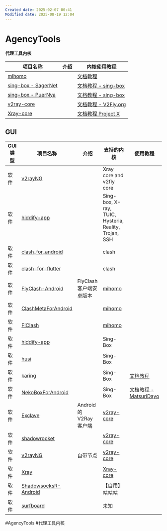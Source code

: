 ```yaml
---
Created date: 2025-02-07 00:41
Modified date: 2025-08-19 12:04
---
```

# AgencyTools

**代理工具内核**

| 项目名称                                                        | 介绍  | 内核使用教程                                            |
| ----------------------------------------------------------- | --- | ------------------------------------------------- |
| [mihomo](https://github.com/MetaCubeX/mihomo)               |     | [文档教程](https://wiki.metacubex.one/)               |
| [sing-box - SagerNet](https://github.com/SagerNet/sing-box) |     | [文档教程 - sing-box](https://sing-box.sagernet.org/) |
| [sing-box - PuerNya](https://github.com/PuerNya/sing-box)   |     | [文档教程 - sing-box](https://sing-box.sagernet.org/) |
| [v2ray-core](https://github.com/v2fly/v2ray-core)           |     | [文档教程 - V2Fly.org](https://www.v2fly.org/)        |
| [Xray-core](https://github.com/XTLS/Xray-core)              |     | [文档教程 Project X](https://xtls.github.io/)         |

## GUI

| GUI 类型 | 项目名称                                                                     | 介绍                  | 支持的内核                                                 | 使用教程                                                 |
| ------ | ------------------------------------------------------------------------ | ------------------- | ----------------------------------------------------- | ---------------------------------------------------- |
| 软件     | [v2rayNG](https://github.com/2dust/v2rayNG)                              |                     | Xray core and v2fly core                              |                                                      |
| 软件     | [hiddify-app](https://github.com/hiddify/hiddify-app)                    |                     | Sing-box, X-ray, TUIC, Hysteria, Reality, Trojan, SSH |                                                      |
| 软件     | [clash_for_android](https://github.com/clashbk/clash_for_android)        |                     | clash                                                 |                                                      |
| 软件     | [clash-for-flutter](https://github.com/mapleafgo/clash-for-flutter)      |                     | clash                                                 |                                                      |
| 软件     | [FlyClash-Android](https://github.com/GtxFury/FlyClash-Android)          | FlyClash 客户端安卓版本    | [mihomo](https://github.com/MetaCubeX/mihomo)         |                                                      |
| 软件     | [ClashMetaForAndroid](https://github.com/MetaCubeX/ClashMetaForAndroid)  |                     | [mihomo](https://github.com/MetaCubeX/mihomo)         |                                                      |
| 软件     | [FlClash](https://github.com/chen08209/FlClash)                          |                     | [mihomo](https://github.com/MetaCubeX/mihomo)         |                                                      |
| 软件     | [hiddify-app](https://github.com/hiddify/hiddify-app)                    |                     | Sing-Box                                              |                                                      |
| 软件     | [husi](https://github.com/xchacha20-poly1305/husi)                       |                     | Sing-Box                                              |                                                      |
| 软件     | [karing](https://github.com/KaringX/karing)                              |                     | Sing-Box                                              | [文档教程](https://karing.app/)                          |
| 软件     | [NekoBoxForAndroid](https://github.com/MatsuriDayo/NekoBoxForAndroid)    |                     | Sing-Box                                              | [文档教程 - MatsuriDayo](https://matsuridayo.github.io/) |
| 软件     | [Exclave](https://github.com/dyhkwong/Exclave)                           | Android 的 V2Ray 客户端 | [v2ray-core](https://github.com/v2fly/v2ray-core)     |                                                      |
| 软件     | [shadowrocket](https://shadowrocket.v2cross.com/)                        |                     | [v2ray-core](https://github.com/v2fly/v2ray-core)     |                                                      |
| 软件     | [v2rayNG](https://github.com/2dust/v2rayNG)                              | 自带节点                | [v2ray-core](https://github.com/v2fly/v2ray-core)     |                                                      |
| 软件     | [Xray](https://github.com/SaeedDev94/Xray)                               |                     | [Xray-core](https://github.com/XTLS/Xray-core)        |                                                      |
| 软件     | [ShadowsocksR-Android](https://github.com/HMBSbige/ShadowsocksR-Android) |                     | 【自用】咕咕咕                                               |                                                      |
| 软件     | [surfboard](https://github.com/getsurfboard/surfboard)                   |                     | 未知                                                    |                                                      |

#AgencyTools #代理工具内核